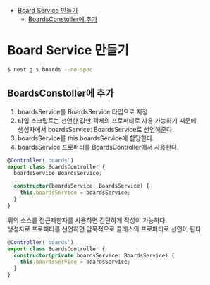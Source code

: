 <!-- TOC -->

- [Board Service 만들기](#board-service-%EB%A7%8C%EB%93%A4%EA%B8%B0)
  - [BoardsConstoller에 추가](#boardsconstoller%EC%97%90-%EC%B6%94%EA%B0%80)

<!-- /TOC -->

# Board Service 만들기
``` bash
$ nest g s boards --no-spec
```

## BoardsConstoller에 추가
1. boardsService를 BoardsService 타입으로 지정
2. 타입 스크립트는 선언한 값만 객체의 프로퍼티로 사용 가능하기 때문에,  
  생성자에서 boardsService: BoardsService로 선언해준다.
3. boardsService를 this.boardsService에 할당한다. 
4. boardsService 프로퍼티를 BoardsController에서 사용한다.
``` typescript
@Controller('boards')
export class BoardsController {
  boardsService BoardsService;

  constructor(boardsService: BoardsService) {
    this.boardsService = boardsService;
  }
}
```

위의 소스를 접근제한자를 사용하면 간단하게 작성이 가능하다.  
생성자로 프로퍼티를 선언하면 암묵적으로 클래스의 프로퍼티로 선언이 된다.
``` typescript
@Controller('boards')
export class BoardsController {
  constructor(private boardsService: BoardsService) {
    this.boardsService = boardsService;
  }
}
```

